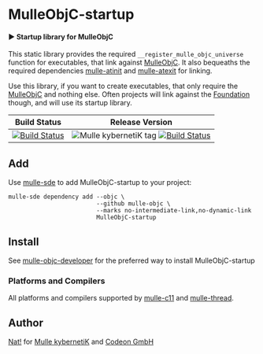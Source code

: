 # MulleObjC-startup

#### ▶️  Startup library for MulleObjC

This static library provides the required `__register_mulle_objc_universe`
function for executables, that link against
[MulleObjC](https://github.com/mulle-objc/MulleObjC). 
It also bequeaths the required dependencies
[mulle-atinit](//github.com/mulle-core/mulle-atinit) and
[mulle-atexit](//github.com/mulle-core/mulle-atexit) for linking.

Use this library, if you want to create executables, that only
require the [MulleObjC](//github.com/mulle-objc/MulleObjC)
and nothing else. Often projects will link against the
[Foundation](https://github.com/mulle-objc/Foundation) though, and will use
its startup library.


Build Status | Release Version
-------------|-----------------------------------
[![Build Status](https://travis-ci.org/mulle-objc/MulleObjC-startup.svg)](https://travis-ci.org/mulle-objc/mulle-objc) | ![Mulle kybernetiK tag](https://img.shields.io/github/tag/mulle-objc/MulleObjC-startup.svg) [![Build Status](https://travis-ci.org/mulle-objc/MulleObjC-startup.svg?branch=release)](https://travis-ci.org/mulle-objc/MulleObjC-startup)


## Add 

Use [mulle-sde](//github.com/mulle-sde) to add MulleObjC-startup to your project:

```
mulle-sde dependency add --objc \
                         --github mulle-objc \
                         --marks no-intermediate-link,no-dynamic-link 
                         MulleObjC-startup
```

## Install

See [mulle-objc-developer](//github.com/mulle-objc/mulle-objc-developer) for the preferred
way to install MulleObjC-startup


### Platforms and Compilers

All platforms and compilers supported by
[mulle-c11](//github.com/mulle-c/mulle-c11/) and
[mulle-thread](//github.com/mulle-concurrent/mulle-thread/).


## Author

[Nat!](//www.mulle-kybernetik.com/weblog) for
[Mulle kybernetiK](//www.mulle-kybernetik.com) and
[Codeon GmbH](//www.codeon.de)
